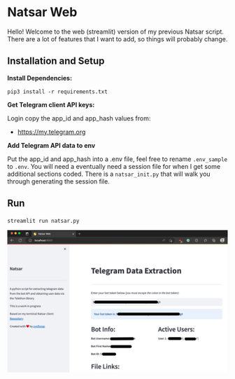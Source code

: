 # Natsar Web

Hello! Welcome to the web (streamlit) version of my previous Natsar script. There are a lot of features that I want to add, so things will probably change.

## Installation and Setup

**Install Dependencies:**

```
pip3 install -r requirements.txt
```

**Get Telegram client API keys:**

Login copy the app_id and app_hash values from:  

* https://my.telegram.org

**Add Telegram API data to env**

Put the app_id and app_hash into a .env file, feel free to rename `.env_sample` to `.env`. You will need a eventually need a session file for when I get some additional sections coded. There is a `natsar_init.py` that will walk you through generating the session file. 

## Run

`streamlit run natsar.py`

![](/images/natsar_web_1.jpg)